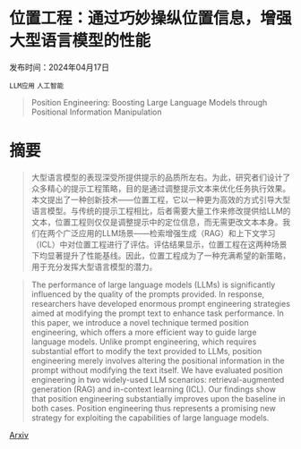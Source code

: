 # 位置工程：通过巧妙操纵位置信息，增强大型语言模型的性能

发布时间：2024年04月17日

`LLM应用` `人工智能`

> Position Engineering: Boosting Large Language Models through Positional Information Manipulation

# 摘要

> 大型语言模型的表现深受所提供提示的品质所左右。为此，研究者们设计了众多精心的提示工程策略，目的是通过调整提示文本来优化任务执行效果。本文提出了一种创新技术——位置工程，它以一种更为高效的方式引导大型语言模型。与传统的提示工程相比，后者需要大量工作来修改提供给LLM的文本，位置工程则仅仅是调整提示中的定位信息，而无需更改文本本身。我们在两个广泛应用的LLM场景——检索增强生成（RAG）和上下文学习（ICL）中对位置工程进行了评估。评估结果显示，位置工程在这两种场景下均显著提升了性能基线。因此，位置工程成为了一种充满希望的新策略，用于充分发挥大型语言模型的潜力。

> The performance of large language models (LLMs) is significantly influenced by the quality of the prompts provided. In response, researchers have developed enormous prompt engineering strategies aimed at modifying the prompt text to enhance task performance. In this paper, we introduce a novel technique termed position engineering, which offers a more efficient way to guide large language models. Unlike prompt engineering, which requires substantial effort to modify the text provided to LLMs, position engineering merely involves altering the positional information in the prompt without modifying the text itself. We have evaluated position engineering in two widely-used LLM scenarios: retrieval-augmented generation (RAG) and in-context learning (ICL). Our findings show that position engineering substantially improves upon the baseline in both cases. Position engineering thus represents a promising new strategy for exploiting the capabilities of large language models.

[Arxiv](https://arxiv.org/abs/2404.11216)